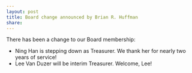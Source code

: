 ```yaml
---
layout: post
title: Board change announced by Brian R. Huffman
share: 
---
```


There has been a change to our Board membership:
- Ning Han is stepping down as Treasurer. We thank her for nearly two years of service!
- Lee Van Duzer will be interim Treasurer. Welcome, Lee!
